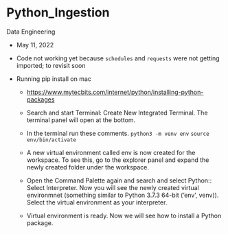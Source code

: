 # Python_Ingestion
Data Engineering

- May 11, 2022
- Code not working yet because `schedules` and `requests` were not getting imported; to revisit soon

- Running pip install on mac
    - https://www.mytecbits.com/internet/python/installing-python-packages
    - Search and start Terminal: Create New Integrated Terminal. The terminal panel will open at the bottom.
    - In the terminal run these comments.
        `python3 -m venv env`
        `source env/bin/activate`

    - A new virtual environment called env is now created for the workspace. To see this, go to the explorer panel and expand the newly created folder under the workspace.

    - Open the Command Palette again and search and select Python:: Select Interpreter. Now you will see the newly created virtual environmnet (something similar to Python 3.7.3 64-bit (‘env’, venv)). Select the virtual environment as your interpreter.

    - Virtual environment is ready. Now we will see how to install a Python package.